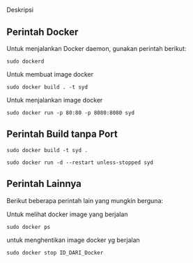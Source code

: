 #

Deskripsi

## Perintah Docker

Untuk menjalankan Docker daemon, gunakan perintah berikut:

```shell
sudo dockerd
```
Untuk membuat image docker
```shell
sudo docker build . -t syd
```
Untuk menjalankan image docker
```shell
sudo docker run -p 80:80 -p 8080:8080 syd
```
## Perintah Build tanpa Port
```shell
sudo docker build -t syd .
```
```shell
sudo docker run -d --restart unless-stopped syd
```
## Perintah Lainnya

Berikut beberapa perintah lain yang mungkin berguna:

Untuk melihat docker image yang berjalan
```shell
sudo docker ps
```
untuk menghentikan image docker yg berjalan
```shell
sudo docker stop ID_DARI_Docker
```
